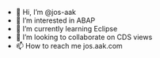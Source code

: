 - 👋 Hi, I’m @jos-aak
- 👀 I’m interested in ABAP
- 🌱 I’m currently learning Eclipse
- 💞️ I’m looking to collaborate on CDS views
- 📫 How to reach me  jos.aak.com

<!---
jos-aak/jos-aak is a ✨ special ✨ repository because its `README.md` (this file) appears on your GitHub profile.
You can click the Preview link to take a look at your changes.
--->
